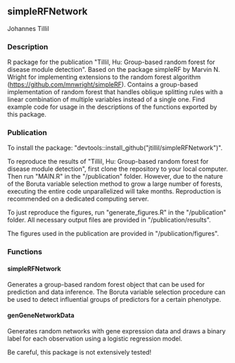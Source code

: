 ## simpleRFNetwork
Johannes Tillil

### Description
R package for the publication "Tillil, Hu: Group-based random forest for disease module detection". Based on the package simpleRF by Marvin N. Wright for implementing extensions to the random forest algorithm (https://github.com/mnwright/simpleRF). Contains a group-based implementation of random forest that handles oblique splitting rules with a linear combination of multiple variables instead of a single one. Find example code for usage in the descriptions of the functions exported by this package.

### Publication
To install the package: "devtools::install_github("jtillil/simpleRFNetwork")".

To reproduce the results of "Tillil, Hu: Group-based random forest for disease module detection", first clone the repository to your local computer. Then run "MAIN.R" in the "/publication" folder. However, due to the nature of the Boruta variable selection method to grow a large number of forests, executing the entire code unparallelized will take months. Reproduction is recommended on a dedicated computing server.

To just reproduce the figures, run "generate_figures.R" in the "/publication" folder. All necessary output files are provided in "/publication/results".

The figures used in the publication are provided in "/publication/figures".

### Functions
#### simpleRFNetwork
Generates a group-based random forest object that can be used for prediction and data inference. The Boruta variable selection procedure can be used to detect influential groups of predictors for a certain phenotype.

#### genGeneNetworkData
Generates random networks with gene expression data and draws a binary label for each observation using a logistic regression model.

Be careful, this package is not extensively tested!
